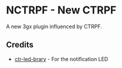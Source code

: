 # NCTRPF - New CTRPF
A new 3gx plugin influenced by CTRPF.

## Credits

- [ctr-led-brary](https://github.com/PabloMK7/ctr-led-brary) - For the notification LED